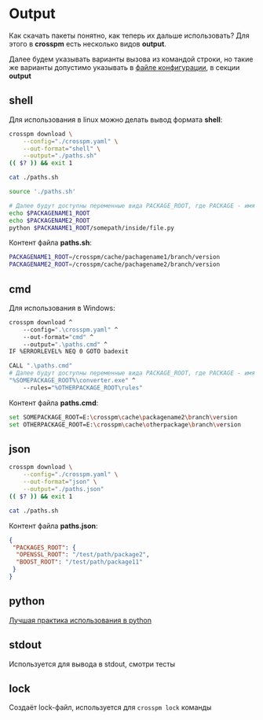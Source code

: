 Output
=======
Как скачать пакеты понятно, как теперь их дальше использовать? Для этого в **crosspm** есть несколько видов **output**.

Далее будем указывать варианты вызова из командой строки, но такие же варианты допустимо указывать в [файле конфигурации](CONFIG), в секции **output**

## shell
Для использования в linux можно делать вывод формата **shell**:
```bash
crosspm download \
    --config="./crosspm.yaml" \
    --out-format="shell" \
    --output="./paths.sh"
(( $? )) && exit 1

cat ./paths.sh

source './paths.sh'

# Далее будут доступны переменные вида PACKAGE_ROOT, где PACKAGE - имя пакет в dependencies.txt.lock
echo $PACKAGENAME1_ROOT
echo $PACKAGENAME2_ROOT
python $PACKANAME1_ROOT/somepath/inside/file.py
```

Контент файла **paths.sh**:
```bash
PACKAGENAME1_ROOT=/crosspm/cache/pachagename1/branch/version
PACKAGENAME2_ROOT=/crosspm/cache/pachagename2/branch/version
```

## cmd
Для использования в Windows:
```bash
crosspm download ^
    --config=".\crosspm.yaml" ^
    --out-format="cmd" ^
    --output=".\paths.cmd" ^
IF %ERRORLEVEL% NEQ 0 GOTO badexit

CALL ".\paths.cmd"
# Далее будут доступны переменные вида PACKAGE_ROOT, где PACKAGE - имя пакет в dependencies.txt.lock
"%SOMEPACKAGE_ROOT%\converter.exe" ^
    --rules="%OTHERPACKAGE_ROOT\rules"
```
Контент файла **paths.cmd**:
```bash
set SOMEPACKAGE_ROOT=E:\crosspm\cache\packagename2\branch\version
set OTHERPACKAGE_ROOT=E:\crosspm\cache\otherpackage\branch\version
```


## json
```bash
crosspm download \
    --config="./crosspm.yaml" \
    --out-format="json" \
    --output="./paths.json"
(( $? )) && exit 1

cat ./paths.sh
```

Контент файла **paths.json**:
```json
{
 "PACKAGES_ROOT": {
  "OPENSSL_ROOT": "/test/path/package2",
  "BOOST_ROOT": "/test/path/package11"
 }
}
```
    

## python
[Лучшая практика использования в python](../usage/USAGE-PYTHON)

## stdout
Используется для вывода в stdout, смотри тесты

## lock
Создаёт lock-файл, используется для `crosspm lock` команды
